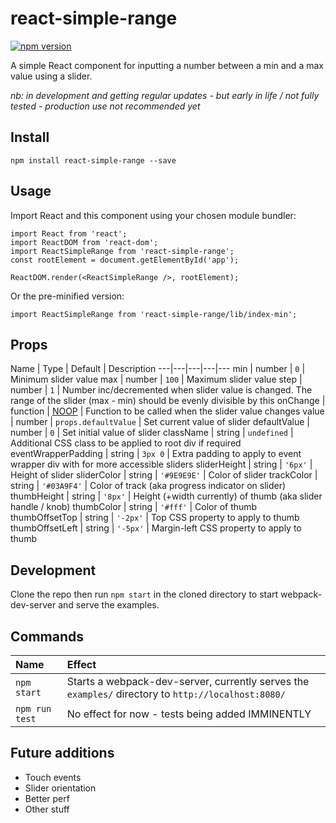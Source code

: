 # react-simple-range

[![npm version](https://badge.fury.io/js/react-simple-range.svg)](https://badge.fury.io/js/react-simple-range)

A simple React component for inputting a number between a min and a max value using a slider.

_nb: in development and getting regular updates - but early in life / not fully tested - production use not recommended yet_

## Install

```npm install react-simple-range --save```

## Usage

Import React and this component using your chosen module bundler:

```
import React from 'react';
import ReactDOM from 'react-dom';
import ReactSimpleRange from 'react-simple-range';
const rootElement = document.getElementById('app');

ReactDOM.render(<ReactSimpleRange />, rootElement);
```

Or the pre-minified version:
```
import ReactSimpleRange from 'react-simple-range/lib/index-min';
```

## Props

Name | Type | Default | Description
---|---|---|---|---
min | number | `0` | Minimum slider value
max | number | `100` | Maximum slider value
step | number | `1`  | Number inc/decremented when slider value is changed. The range of the slider (max - min) should be evenly divisible by this
onChange | function | [NOOP](https://en.wikipedia.org/wiki/NOP) | Function to be called when the slider value changes
value | number | `props.defaultValue` | Set current value of slider
defaultValue | number | `0` | Set initial value of slider
className | string | `undefined` | Additional CSS class to be applied to root div if required
eventWrapperPadding | string | `3px 0` | Extra padding to apply to event wrapper div with for more accessible sliders
sliderHeight | string | `'6px'` | Height of slider
sliderColor | string | `'#9E9E9E'` | Color of slider
trackColor | string | `'#03A9F4'` | Color of track (aka progress indicator on slider)
thumbHeight | string | `'8px'` | Height (+width currently) of thumb (aka slider handle / knob)
thumbColor | string | `'#fff'` | Color of thumb
thumbOffsetTop | string | `'-2px'` | Top CSS property to apply to thumb
thumbOffsetLeft | string | `'-5px'` | Margin-left CSS property to apply to thumb

## Development

Clone the repo then run ```npm start``` in the cloned directory to start webpack-dev-server and serve the examples.

## Commands

Name | Effect
:---|:---
`npm start` | Starts a webpack-dev-server, currently serves the `examples/` directory to `http://localhost:8080/`
`npm run test` | No effect for now - tests being added IMMINENTLY

## Future additions

- Touch events
- Slider orientation
- Better perf
- Other stuff